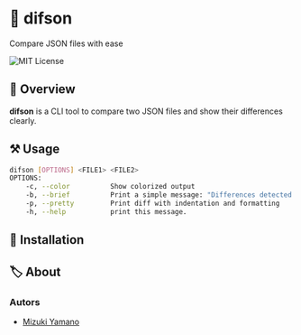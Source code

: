 # :bookmark: difson
Compare JSON files with ease

![MIT License](https://img.shields.io/badge/license-MIT-blue "MIT License")

## :pushpin: Overview
**difson** is a CLI tool to compare two JSON files and show their differences clearly.

## :hammer_and_pick: Usage

```sh
difson [OPTIONS] <FILE1> <FILE2>
OPTIONS:
    -c, --color          Show colorized output
    -b, --brief          Print a simple message: "Differences detected." or "No differences found."
    -p, --pretty         Print diff with indentation and formatting
    -h, --help           print this message.
```

## :file_folder: Installation

## :label: About
### Autors
- [Mizuki Yamano](https://github.com/sorahashiroi)